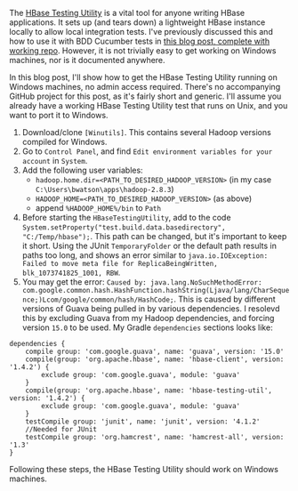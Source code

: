 The [HBase Testing Utility] is a vital tool for anyone writing HBase applications. It sets up (and tears down) a lightweight HBase instance locally to allow local integration tests. I've previously discussed this and how to use it with BDD Cucumber tests in [this blog post, complete with working repo]. However, it is not trivially easy to get working on Windows machines, nor is it documented anywhere.

In this blog post, I'll show how to get the HBase Testing Utility running on Windows machines, no admin access required. There's no accompanying GitHub project for this post, as it's fairly short and generic. I'll assume you already have a working HBase Testing Utility test that runs on Unix, and you want to port it to Windows.

1. Download/clone `[Winutils]`. This contains several Hadoop versions compiled for Windows.
2. Go to `Control Panel`, and find `Edit environment variables for your account` in `System`.
3. Add the following user variables:
   - `hadoop.home.dir=<PATH_TO_DESIRED_HADOOP_VERSION>` (in my case `C:\Users\bwatson\apps\hadoop-2.8.3`)
   - `HADOOP_HOME=<PATH_TO_DESIRED_HADOOP_VERSION>` (as above)
   - append `%HADOOP_HOME%/bin` to `Path`
4. Before starting the `HBaseTestingUtility`, add to the code `System.setProperty("test.build.data.basedirectory", "C:/Temp/hbase");`. This path can be changed, but it's important to keep it short. Using the JUnit `TemporaryFolder` or the default path results in paths too long, and shows an error similar to `java.io.IOException: Failed to move meta file for ReplicaBeingWritten, blk_1073741825_1001, RBW`.
5. You may get the error: `Caused by: java.lang.NoSuchMethodError: com.google.common.hash.HashFunction.hashString(Ljava/lang/CharSequence;)Lcom/google/common/hash/HashCode;`. This is caused by different versions of Guava being pulled in by various dependencies. I resolevd this by excluding Guava from my Hadoop dependencies, and forcing version `15.0` to be used. My Gradle `dependencies` sections looks like:

```
dependencies {
    compile group: 'com.google.guava', name: 'guava', version: '15.0'
    compile(group: 'org.apache.hbase', name: 'hbase-client', version: '1.4.2') {
        exclude group: 'com.google.guava', module: 'guava'
    }
    compile(group: 'org.apache.hbase', name: 'hbase-testing-util', version: '1.4.2') {
        exclude group: 'com.google.guava', module: 'guava'
    }
    testCompile group: 'junit', name: 'junit', version: '4.1.2'
    //Needed for JUnit
    testCompile group: 'org.hamcrest', name: 'hamcrest-all', version: '1.3'
}
```

Following these steps, the HBase Testing Utility should work on Windows machines.

[Winutils]:https://github.com/steveloughran/winutils
[HBase Testing Utility]:https://hbase.apache.org/testapidocs/org/apache/hadoop/hbase/HBaseTestingUtility.html
[this blog post, complete with working repo]:http://www.hadoopathome.co.uk/Testing-Hbase-Applications-with-BDD-Integration-Tests/

